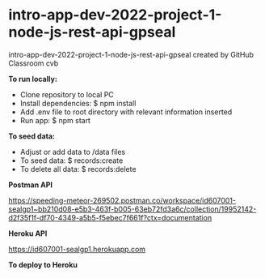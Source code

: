 # intro-app-dev-2022-project-1-node-js-rest-api-gpseal

intro-app-dev-2022-project-1-node-js-rest-api-gpseal created by GitHub Classroom
cvb

****To run locally:****
- Clone repository to local PC
- Install dependencies: $ npm install
- Add .env file to root directory with relevant information inserted
- Run app: $ npm start



**To seed data:**
- Adjust or add data to /data files
- To seed data: $ records:create
- To delete all data: $ records:delete



**Postman API**

https://speeding-meteor-269502.postman.co/workspace/id607001-sealgp1~bb210d08-e5b3-463f-b005-63eb72fd3a6c/collection/19952142-d2f35f1f-df70-4349-a5b5-f5ebec7f661f?ctx=documentation


**Heroku API**

https://id607001-sealgp1.herokuapp.com

**To deploy to Heroku**

